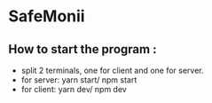 # SafeMonii

## How to start the program :
* split 2 terminals, one for client and one for server.
* for server: yarn start/ npm start
* for client: yarn dev/ npm dev

